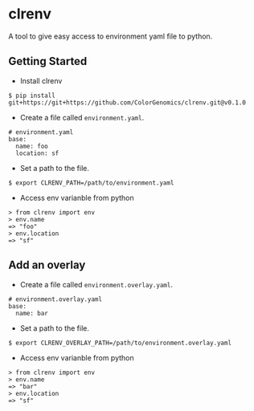 # clrenv

A tool to give easy access to environment yaml file to python.

## Getting Started

* Install clrenv
```
$ pip install git+https://git+https://github.com/ColorGenomics/clrenv.git@v0.1.0
```

* Create a file called `environment.yaml`.
```
# environment.yaml
base:
  name: foo
  location: sf
```

* Set a path to the file.
```
$ export CLRENV_PATH=/path/to/environment.yaml
```

* Access env varianble from python
```
> from clrenv import env
> env.name
=> "foo"
> env.location
=> "sf"
```

## Add an overlay

* Create a file called `environment.overlay.yaml`.
```
# environment.overlay.yaml
base:
  name: bar
```

* Set a path to the file.
```
$ export CLRENV_OVERLAY_PATH=/path/to/environment.overlay.yaml
```

* Access env varianble from python
```
> from clrenv import env
> env.name
=> "bar"
> env.location
=> "sf"
```
